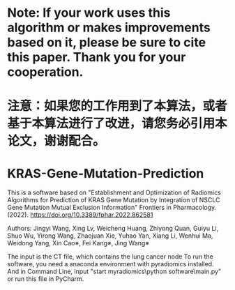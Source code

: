 # Note: If your work uses this algorithm or makes improvements based on it, please be sure to cite this paper. Thank you for your cooperation.

# 注意：如果您的工作用到了本算法，或者基于本算法进行了改进，请您务必引用本论文，谢谢配合。

# KRAS-Gene-Mutation-Prediction

This is a software based on "Establishment and Optimization of Radiomics Algorithms for Prediction of KRAS Gene Mutation by Integration of NSCLC Gene Mutation Mutual Exclusion Information" Frontiers in Pharmacology. (2022).
https://doi.org/10.3389/fphar.2022.862581

Authors: Jingyi Wang, Xing Lv, Weicheng Huang, Zhiyong Quan, Guiyu Li, Shuo Wu, Yirong Wang, Zhaojuan Xie, Yuhao Yan, Xiang Li, Wenhui Ma, Weidong Yang, Xin Cao※, Fei Kang※, Jing Wang※

The input is the CT file, which contains the lung cancer node
To run the software, you need a anaconda environment with pyradiomics installed.
And in Command Line, input "start myradiomics\python software\main.py" or run this file in PyCharm.
